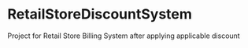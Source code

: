 # RetailStoreDiscountSystem
Project for Retail Store Billing System after applying applicable discount
